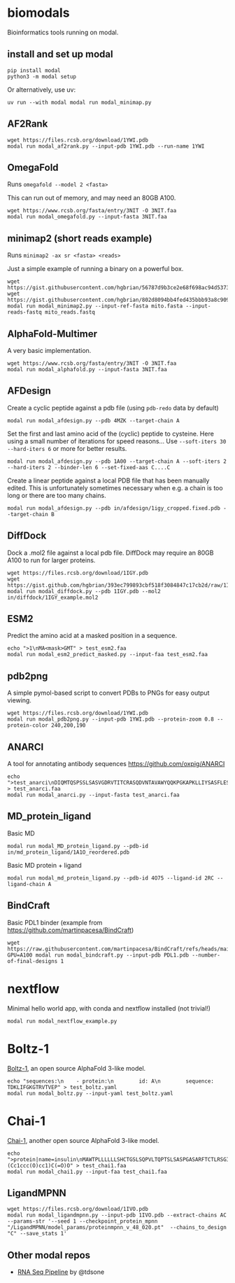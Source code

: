 # biomodals
Bioinformatics tools running on modal.

## install and set up modal
```
pip install modal
python3 -m modal setup
```

Or alternatively, use uv:
```
uv run --with modal modal run modal_minimap.py
```

## AF2Rank

```
wget https://files.rcsb.org/download/1YWI.pdb
modal run modal_af2rank.py --input-pdb 1YWI.pdb --run-name 1YWI
```

## OmegaFold

Runs `omegafold --model 2 <fasta>`

This can run out of memory, and may need an 80GB A100.

```
wget https://www.rcsb.org/fasta/entry/3NIT -O 3NIT.faa
modal run modal_omegafold.py --input-fasta 3NIT.faa
```

## minimap2 (short reads example)

Runs `minimap2 -ax sr <fasta> <reads>`

Just a simple example of running a binary on a powerful box.

```
wget https://gist.githubusercontent.com/hgbrian/56787d9b3ce2e68f698ac94d537340d8/raw/mito.fasta
wget https://gist.githubusercontent.com/hgbrian/802d8094bb4fed435bbb93a8c9092ee2/raw/mito_reads.fastq
modal run modal_minimap2.py --input-ref-fasta mito.fasta --input-reads-fastq mito_reads.fastq
```

## AlphaFold-Multimer
A very basic implementation.
```
wget https://www.rcsb.org/fasta/entry/3NIT -O 3NIT.faa
modal run modal_alphafold.py --input-fasta 3NIT.faa
```

## AFDesign

Create a cyclic peptide against a pdb file (using `pdb-redo` data by default)

```
modal run modal_afdesign.py --pdb 4MZK --target-chain A
```

Set the first and last amino acid of the (cyclic) peptide to cysteine.
Here using a small number of iterations for speed reasons...
Use `--soft-iters 30` `--hard-iters 6` or more for better results.

```
modal run modal_afdesign.py --pdb 1A00 --target-chain A --soft-iters 2 --hard-iters 2 --binder-len 6 --set-fixed-aas C....C
```

Create a linear peptide against a local PDB file that has been manually edited.
This is unfortunately sometimes necessary when e.g. a chain is too long or there are too many chains.

```
modal run modal_afdesign.py --pdb in/afdesign/1igy_cropped.fixed.pdb --target-chain B
```

## DiffDock

Dock a .mol2 file against a local pdb file.
DiffDock may require an 80GB A100 to run for larger proteins.

```
wget https://files.rcsb.org/download/1IGY.pdb
wget https://gist.github.com/hgbrian/393ec799893cbf518f3084847c17cb2d/raw/1IGY_example.mol2
modal run modal_diffdock.py --pdb 1IGY.pdb --mol2 in/diffdock/1IGY_example.mol2
```

## ESM2

Predict the amino acid at a masked position in a sequence.

```
echo ">1\nMA<mask>GMT" > test_esm2.faa
modal run modal_esm2_predict_masked.py --input-faa test_esm2.faa
```

## pdb2png

A simple pymol-based script to convert PDBs to PNGs for easy output viewing.

```
wget https://files.rcsb.org/download/1YWI.pdb
modal run modal_pdb2png.py --input-pdb 1YWI.pdb --protein-zoom 0.8 --protein-color 240,200,190
```

## ANARCI
A tool for annotating antibody sequences https://github.com/oxpig/ANARCI

```
echo ">test_anarci\nDIQMTQSPSSLSASVGDRVTITCRASQDVNTAVAWYQQKPGKAPKLLIYSASFLESGVPSRFSGSRSGTDFTLTISSLQPEDFATYYCQQHYTTPPTFGQGTKVEIKRT" > test_anarci.faa
modal run modal_anarci.py --input-fasta test_anarci.faa
```

## MD_protein_ligand
Basic MD
```
modal run modal_MD_protein_ligand.py --pdb-id in/md_protein_ligand/1A1O_reordered.pdb
```

Basic MD protein + ligand
```
modal run modal_md_protein_ligand.py --pdb-id 4O75 --ligand-id 2RC --ligand-chain A
```

## BindCraft

Basic PDL1 binder (example from https://github.com/martinpacesa/BindCraft)
```
wget https://raw.githubusercontent.com/martinpacesa/BindCraft/refs/heads/main/example/PDL1.pdb
GPU=A100 modal run modal_bindcraft.py --input-pdb PDL1.pdb --number-of-final-designs 1
```

# nextflow
Minimal hello world app, with conda and nextflow installed (not trivial!)
```
modal run modal_nextflow_example.py
```

# Boltz-1
[Boltz-1](https://github.com/jwohlwend/boltz), an open source AlphaFold 3-like model.
```
echo "sequences:\n    - protein:\n        id: A\n        sequence: TDKLIFGKGTRVTVEP" > test_boltz.yaml
modal run modal_boltz.py --input-yaml test_boltz.yaml
```

# Chai-1
[Chai-1](https://github.com/chaidiscovery/chai-lab), another open source AlphaFold 3-like model.
```
echo ">protein|name=insulin\nMAWTPLLLLLLSHCTGSLSQPVLTQPTSLSASPGASARFTCTLRSGINVGTYRIYWYQQKPGSLPRYLLRYKSDSDKQGSGVPSRFSGSKDASTNAGLLLISGLQSEDEADYYCAIWYSSTS\n>RNA|name=rna\nACUGACUGGAAGUCCCCCGUAGUACCCGACG\n>ligand|name=caffeine\nN[C@@H](Cc1ccc(O)cc1)C(=O)O" > test_chai1.faa
modal run modal_chai1.py --input-faa test_chai1.faa
```

## LigandMPNN

```
wget https://files.rcsb.org/download/1IVO.pdb
modal run modal_ligandmpnn.py --input-pdb 1IVO.pdb --extract-chains AC --params-str '--seed 1 --checkpoint_protein_mpnn "/LigandMPNN/model_params/proteinmpnn_v_48_020.pt"  --chains_to_design "C" --save_stats 1'
```

## Other modal repos

- [RNA Seq Pipeline](https://github.com/tdsone/modal-rna-seq-pipeline) by @tdsone
